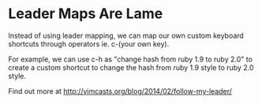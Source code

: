 # Leader Maps Are Lame

Instead of using leader mapping, we can map our own custom keyboard shortcuts through operators ie. c-(your own key).

For example, we can use c-h as "change hash from ruby 1.9 to ruby 2.0" to create a custom shortcut to change the hash from ruby 1.9 style to ruby 2.0 style.

Find out more at http://vimcasts.org/blog/2014/02/follow-my-leader/
